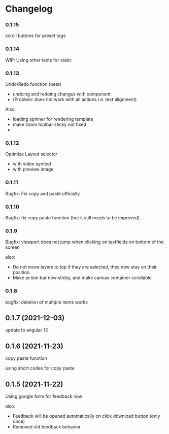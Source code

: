 # Changelog

### 0.1.15
scroll buttons for preset tags 

### 0.1.14
WIP: Using other texts for static 

### 0.1.13
Undo/Redo function (beta)
* undoing and redoing changes with component
* (Problem: does not work with all actions i.e. text alignment)

Also: 
* loading spinner for rendering template
* make zoom toolbar sticky not fixed 
* 
### 0.1.12
Optimize Layout selector 
* with video symbol
* with preview image 

### 0.1.11
Bugfix: Fix copy and paste officially 

### 0.1.10 
Bugfix: fix copy paste function
(but it still needs to be improved)

### 0.1.9 
Bugfix: viewport does not jump when clicking 
on textfields on bottom of the screen

also: 
+ Do not move layers to top if they are selected, they now stay on their position. 
+ Make action bar now sticky, and make canvas container scrollable


### 0.1.8 
bugfix: deletion of multiple items works 

## 0.1.7 (2021-12-03)
update to angular 12

## 0.1.6 (2021-11-23)
copy paste function 

using short codes for copy paste

## 0.1.5 (2021-11-22)

Using google form for feedback now

also:
- Feedback will be opened automatically on click download button (only once)
- Removed old feedback behavior
